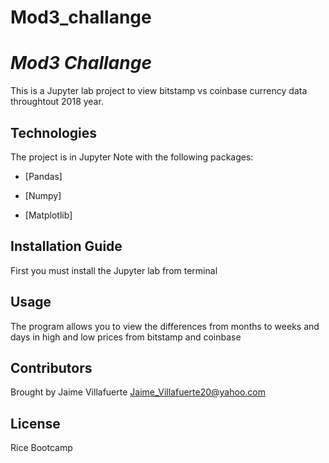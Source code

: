 # Mod3_challange

# *Mod3 Challange* 

This is a Jupyter lab project to view bitstamp vs coinbase currency data throughtout 2018 year.
## Technologies

The project is in Jupyter Note with the following packages:

* [Pandas] 

* [Numpy] 

* [Matplotlib] 

## Installation Guide

First you must install the Jupyter lab from terminal

## Usage

The program allows you to view the differences from months to weeks and days in high and low prices from bitstamp and coinbase

## Contributors

Brought by Jaime Villafuerte 
Jaime_Villafuerte20@yahoo.com

## License

Rice Bootcamp 

